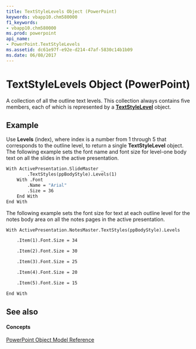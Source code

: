 ```yaml
---
title: TextStyleLevels Object (PowerPoint)
keywords: vbapp10.chm580000
f1_keywords:
- vbapp10.chm580000
ms.prod: powerpoint
api_name:
- PowerPoint.TextStyleLevels
ms.assetid: dc61e97f-e92e-d214-47af-5830c14b1b09
ms.date: 06/08/2017
---
```



# TextStyleLevels Object (PowerPoint)

A collection of all the outline text levels. This collection always contains five members, each of which is represented by a  **[TextStyleLevel](PowerPoint.TextStyleLevel.md)** object.


## Example

Use  **Levels** (index), where index is a number from 1 through 5 that corresponds to the outline level, to return a single **TextStyleLevel** object. The following example sets the font name and font size for level-one body text on all the slides in the active presentation.


```vb
With ActivePresentation.SlideMaster _
        .TextStyles(ppBodyStyle).Levels(1)
    With .Font
        .Name = "Arial"
        .Size = 36
    End With
End With
```

The following example sets the font size for text at each outline level for the notes body area on all the notes pages in the active presentation.




```vb
With ActivePresentation.NotesMaster.TextStyles(ppBodyStyle).Levels

    .Item(1).Font.Size = 34

    .Item(2).Font.Size = 30

    .Item(3).Font.Size = 25

    .Item(4).Font.Size = 20

    .Item(5).Font.Size = 15

End With
```


## See also


#### Concepts


[PowerPoint Object Model Reference](object-model-powerpoint-vba-reference.md)


